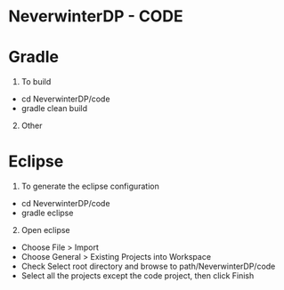 NeverwinterDP - CODE
=============


Gradle
======


1. To build
  - cd NeverwinterDP/code
  - gradle clean build
2. Other 

Eclipse
====

1. To generate the eclipse configuration
  - cd NeverwinterDP/code
  - gradle eclipse
2. Open eclipse
  - Choose File > Import
  - Choose General > Existing Projects into Workspace
  - Check Select root directory and browse to path/NeverwinterDP/code
  - Select all the projects except the code project, then click Finish

